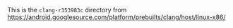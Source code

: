 This is the `clang-r353983c` directory from
https://android.googlesource.com/platform/prebuilts/clang/host/linux-x86/
